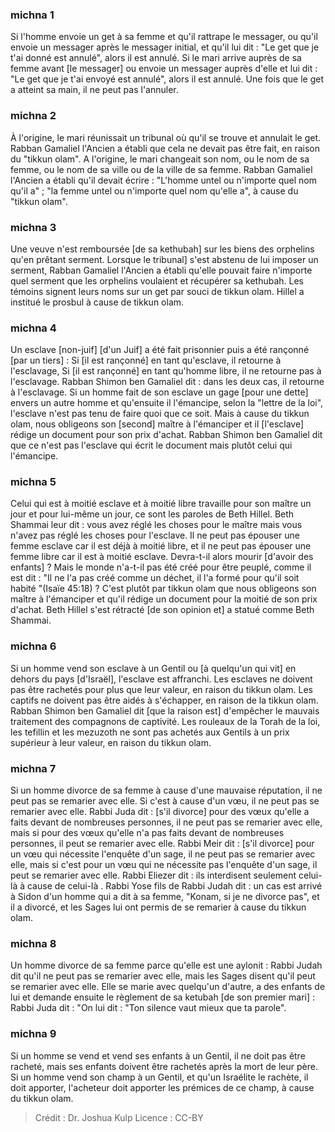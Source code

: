 
### michna 1
Si l'homme envoie un get à sa femme et qu'il rattrape le messager, ou qu'il envoie un messager après le messager initial, et qu'il lui dit : "Le get que je t'ai donné est annulé", alors il est annulé. Si le mari arrive auprès de sa femme avant [le messager] ou envoie un messager auprès d'elle et lui dit : "Le get que je t'ai envoyé est annulé", alors il est annulé. Une fois que le get a atteint sa main, il ne peut pas l'annuler.

### michna 2
À l'origine, le mari réunissait un tribunal où qu'il se trouve et annulait le get. Rabban Gamaliel l'Ancien a établi que cela ne devait pas être fait, en raison du "tikkun olam". A l'origine, le mari changeait son nom, ou le nom de sa femme, ou le nom de sa ville ou de la ville de sa femme. Rabban Gamaliel l'Ancien a établi qu'il devait écrire : "L'homme untel ou n'importe quel nom qu'il a" ; "la femme untel ou n'importe quel nom qu'elle a", à cause du "tikkun olam".

### michna 3
Une veuve n'est remboursée [de sa kethubah] sur les biens des orphelins qu'en prêtant serment.   Lorsque le tribunal] s'est abstenu de lui imposer un serment, Rabban Gamaliel l'Ancien a établi qu'elle pouvait faire n'importe quel serment que les orphelins voulaient et récupérer sa kethubah. Les témoins signent leurs noms sur un get par souci de tikkun olam. Hillel a institué le prosbul à cause de tikkun olam.

### michna 4
Un esclave [non-juif] [d'un Juif] a été fait prisonnier puis a été rançonné [par un tiers] : Si [il est rançonné] en tant qu'esclave, il retourne à l'esclavage, Si [il est rançonné] en tant qu'homme libre, il ne retourne pas à l'esclavage. Rabban Shimon ben Gamaliel dit : dans les deux cas, il retourne à l'esclavage. Si un homme fait de son esclave un gage [pour une dette] envers un autre homme et qu'ensuite il l'émancipe, selon la "lettre de la loi", l'esclave n'est pas tenu de faire quoi que ce soit. Mais à cause du tikkun olam, nous obligeons son [second] maître à l'émanciper et il [l'esclave] rédige un document pour son prix d'achat. Rabban Shimon ben Gamaliel dit que ce n'est pas l'esclave qui écrit le document mais plutôt celui qui l'émancipe.

### michna 5
Celui qui est à moitié esclave et à moitié libre travaille pour son maître un jour et pour lui-même un jour, ce sont les paroles de Beth Hillel. Beth Shammai leur dit : vous avez réglé les choses pour le maître mais vous n'avez pas réglé les choses pour l'esclave. Il ne peut pas épouser une femme esclave car il est déjà à moitié libre, et il ne peut pas épouser une femme libre car il est à moitié esclave.  Devra-t-il alors mourir [d'avoir des enfants] ? Mais le monde n'a-t-il pas été créé pour être peuplé, comme il est dit : "Il ne l'a pas créé comme un déchet, il l'a formé pour qu'il soit habité "(Isaïe 45:18) ?  C'est plutôt par tikkun olam que nous obligeons son maître à l'émanciper et qu'il rédige un document pour la moitié de son prix d'achat. Beth Hillel s'est rétracté [de son opinion et] a statué comme Beth Shammai.

### michna 6
Si un homme vend son esclave à un Gentil ou [à quelqu'un qui vit] en dehors du pays [d'Israël], l'esclave est affranchi. Les esclaves ne doivent pas être rachetés pour plus que leur valeur, en raison du tikkun olam. Les captifs ne doivent pas être aidés à s'échapper, en raison de la tikkun olam. Rabban Shimon ben Gamaliel dit [que la raison est] d'empêcher le mauvais traitement des compagnons de captivité. Les rouleaux de la Torah de la loi, les tefillin et les mezuzoth ne sont pas achetés aux Gentils à un prix supérieur à leur valeur, en raison du tikkun olam.

### michna 7
Si un homme divorce de sa femme à cause d'une mauvaise réputation, il ne peut pas se remarier avec elle. Si c'est à cause d'un vœu, il ne peut pas se remarier avec elle. Rabbi Juda dit : [s'il divorce] pour des vœux qu'elle a faits devant de nombreuses personnes, il ne peut pas se remarier avec elle, mais si pour des vœux qu'elle n'a pas faits devant de nombreuses personnes, il peut se remarier avec elle. Rabbi Meir dit : [s'il divorce] pour un vœu qui nécessite l'enquête d'un sage, il ne peut pas se remarier avec elle, mais si c'est pour un vœu qui ne nécessite pas l'enquête d'un sage, il peut se remarier avec elle. Rabbi Eliezer dit : ils interdisent seulement celui-là à cause de celui-là . Rabbi Yose fils de Rabbi Judah dit : un cas est arrivé à Sidon d'un homme qui a dit à sa femme, "Konam, si je ne divorce pas", et il a divorcé, et les Sages lui ont permis de se remarier à cause du tikkun olam.

### michna 8
Un homme divorce de sa femme parce qu'elle est une aylonit : Rabbi Judah dit qu'il ne peut pas se remarier avec elle, mais les Sages disent qu'il peut se remarier avec elle. Elle se marie avec quelqu'un d'autre, a des enfants de lui et demande ensuite le règlement de sa ketubah [de son premier mari] : Rabbi Juda dit : "On lui dit : "Ton silence vaut mieux que ta parole".

### michna 9
Si un homme se vend et vend ses enfants à un Gentil, il ne doit pas être racheté, mais ses enfants doivent être rachetés après la mort de leur père. Si un homme vend son champ à un Gentil, et qu'un Israélite le rachète, il doit apporter, l'acheteur doit apporter les prémices de ce champ, à cause du tikkun olam.

>Crédit : Dr. Joshua Kulp
>Licence : CC-BY